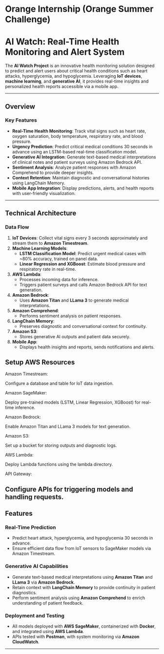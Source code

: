 # Orange Internship (Orange Summer Challenge)
# AI Watch: Real-Time Health Monitoring and Alert System

The **AI Watch Project** is an innovative health monitoring solution designed to predict and alert users about critical health conditions such as heart attacks, hyperglycemia, and hypoglycemia. Leveraging **IoT devices**, **machine learning**, and **generative AI**, it provides real-time insights and personalized health reports accessible via a mobile app.

---

## Overview

### Key Features
- **Real-Time Health Monitoring**: Track vital signs such as heart rate, oxygen saturation, body temperature, respiratory rate, and blood pressure.
- **Urgency Prediction**: Predict critical medical conditions 30 seconds in advance using an LSTM-based real-time classification model.
- **Generative AI Integration**: Generate text-based medical interpretations of clinical notes and patient surveys using Amazon Bedrock API.
- **Sentiment Analysis**: Analyze patient responses with Amazon Comprehend to provide deeper insights.
- **Context Retention**: Maintain diagnostic and conversational histories using LangChain Memory.
- **Mobile App Integration**: Display predictions, alerts, and health reports with user-friendly visualization.

---

## Technical Architecture

### Data Flow
1. **IoT Devices**: Collect vital signs every 3 seconds approximately and stream them to **Amazon Timestream**.
2. **Machine Learning Models**:
   - **LSTM Classification Model**: Predict urgent medical cases with ~80% accuracy, trained on panel data.
   - **Linear Regression and XGBoost**: Estimate blood pressure and respiratory rate in real-time.
3. **AWS Lambda**:
   - Processes incoming data for inference.
   - Triggers patient surveys and calls Amazon Bedrock API for text generation.
4. **Amazon Bedrock**:
   - Uses **Amazon Titan** and **LLama 3** to generate medical interpretations.
5. **Amazon Comprehend**:
   - Performs sentiment analysis on patient responses.
6. **LangChain Memory**:
   - Preserves diagnostic and conversational context for continuity.
7. **Amazon S3**:
   - Stores generative AI outputs and patient data securely.
8. **Mobile App**:
   - Displays health insights and reports, sends notifications and alerts.
## Setup AWS Resources
Amazon Timestream:

Configure a database and table for IoT data ingestion.

Amazon SageMaker:

Deploy pre-trained models (LSTM, Linear Regression, XGBoost) for real-time inference.

Amazon Bedrock:

Enable Amazon Titan and LLama 3 models for text generation.

Amazon S3:

Set up a bucket for storing outputs and diagnostic logs.

AWS Lambda:

Deploy Lambda functions using the lambda directory.

API Gateway:

Configure APIs for triggering models and handling requests.
---

## Features

### Real-Time Prediction
- Predict heart attack, hyperglycemia, and hypoglycemia 30 seconds in advance.
- Ensure efficient data flow from IoT sensors to SageMaker models via Amazon Timestream.

### Generative AI Capabilities
- Generate text-based medical interpretations using **Amazon Titan** and **LLama 3** via **Amazon Bedrock**.
- Retain context with **LangChain Memory** to provide continuity in patient diagnostics.
- Perform sentiment analysis using **Amazon Comprehend** to enrich understanding of patient feedback.

### Deployment and Testing
- All models deployed with **AWS SageMaker**, containerized with **Docker**, and integrated using **AWS Lambda**.
- APIs tested with **Postman**, with system monitoring via **Amazon CloudWatch**.

---

